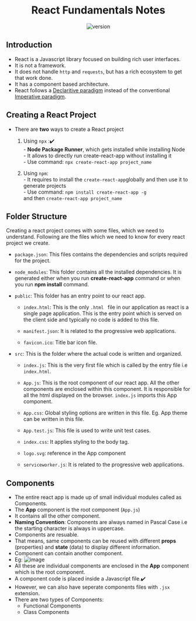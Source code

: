 <h1 align="center">
  React Fundamentals Notes
</h1>

<p align="center">
   <a style="text-decoration:none">
    <img src="https://img.shields.io/badge/Still%20Evolving-grey" alt="version" />
  </a> 
</p>

## Introduction

* React is a Javascript library focused on building rich user interfaces.
* It is not a framework.
* It does not handle ```http``` and ```requests```, but has a rich ecosystem to get that work done.
* It has a component based architecture.
* React follows a [Declaritive paradigm](https://en.wikipedia.org/wiki/Declarative_programming) instead of the conventional [Imperative paradigm](https://en.wikipedia.org/wiki/Imperative_programming).

## Creating a React Project

* There are **two** ways to create a React project

    1. Using ```npx``` :✔️<br/> 
      - **Node Package Runner**, which gets installed while installing Node<br/>
      - It allows to directly run create-react-app without installing it<br/>
      - Use command: ```npx create-react-app project_name```
    
    2. Using ```npm```: <br/>
      - It requires to install the ```create-react-app```globally and then use it to generate projects<br>
      - Use command: ```npm install create-react-app -g```<br>
    and then ```create-react-app project_name```

## Folder Structure

Creating a react project comes with some files, which we need to understand. Following are the files which we need to know for every react project we create.

* ```package.json```: This files contains the dependencies and scripts required for the project.

* ```node_modules```: This folder contains all the installed dependencies. It is generated either when you run **create-react-app** command or when you run **npm install** command.

* ```public```: This folder has an entry point to our react app.

  * ```index.html```: This is the only ```.html ``` file in our application as react is a single page application. This is the entry point which is served on the client side and typically no code is added to this file. 

  * ```manifest.json```: It is related to the progressive web applications.

  * ```favicon.ico```: Title bar icon file.

* ```src```: This is the folder where the actual code is written and organized. 

  * ```index.js```: This is the very first file which is called by the entry file i.e ```index.html```.

  * ```App.js```: This is the root component of our react app. All the other components are enclosed within this component. It is responsible for all the html displayed on the browser. ```index.js``` imports this App component. 

  * ```App.css```: Global styling options are written in this file. Eg. App theme can be written in this file.

  * ```App.test.js```: This file is used to write unit test cases.

  * ```index.css```: It applies styling to the body tag.

  * ```logo.svg```: reference in the App component

  * ```serviceworker.js```: It is related to the progressive web applications.

## Components

* The entire react app is made up of small individual modules called as Components. 
* The **App** component is the root component (```App.js```)
* It contains all the other component.
* **Naming Convention**: Components are always named in Pascal Case i.e the starting character is always in uppercase. 
* Components are resuable.
* That means, same components can be reused with different **props** (properties) and **state** (data) to display different information.
* Component can contain another component. 
* Eg: 
![image](https://user-images.githubusercontent.com/37962354/87883461-2980b180-c9cd-11ea-9626-e02dbaab2bdf.png)
* All these are individual components are enclosed in the **App** component which is the root component.
* A component code is placed inside a Javascript file.✔️
* However, we can also have seperate components files with ```.jsx``` extension. 
* There are two types of Components: 
  * Functional Components
  * Class Components

